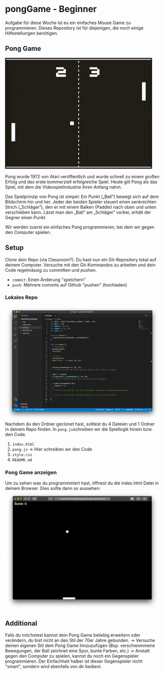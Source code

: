 # pongGame - Beginner 
Aufgabe für diese Woche ist es ein einfaches Mouse Game zu programmieren. 
Dieses Repository ist für diejenigen, die noch einige Hilfestellungen benötigen. 

## Pong Game
![](/img/pong.jpg)

Pong wurde 1972 von Atari veröffentlich und wurde schnell zu einem großen Erfolg und das erste kommerziell erfolgreiche Spiel. Heute gilt Pong als das Spiel, mit dem die Videospielindustrie ihren Anfang nahm.

Das Spielprinzip von Pong ist simpel: Ein Punkt („Ball“) bewegt sich auf dem Bildschirm hin und her. Jeder der beiden Spieler steuert einen senkrechten Strich („Schläger“), den er mit einem Balken (Paddle) nach oben und unten verschieben kann. Lässt man den „Ball“ am „Schläger“ vorbei, erhält der Gegner einen Punkt.

Wir werden zuerst ein einfaches Pong programmieren, bei dem wir gegen den Computer spielen. 

## Setup 
Clone dein Repo (via Classroom?). Du hast nun ein Git-Repository lokal auf deinem Computer. Versuche mit den Git-Kommandos zu arbeiten und dein Code regelmässig zu committen und pushen. 
- `commit`: Einen Änderung "speichern"
- `push`: Mehrere commits auf Github "pushen" (hochladen) 

### Lokales Repo
![](/img/code.png)
Nachdem du den Ordner geclonet hast, solltest du 4 Dateien und 1 Ordner in deinem Repo finden. In `pong.js`schreiben wir die Spiellogik hinein bzw. den Code.
1. `index.html` 
2. `pong.js` -> Hier schreiben wir den Code
3. `style.css` 
4. `README.md`

### Pong Game anzeigen 
Um zu sehen was du programmmiert hast, öffnest du die index.html Datei in deinem Browser. 
Dies sollte dann so aussehen: 
![](/img/index.jpg)

## Additional
Falls du möchstest kannst dein Pong Game beliebig erweitern oder verändern, du bist nicht an den Stil der 70er Jahre gebunden.
-> Versuche deinen eigenen Stil dem Pong Game hinzuzufügen (Bsp. verschwommene Bewegungen, der Ball zeichnet eine Spur, bunte Farben, etc.)
-> Anstatt gegen den Computer zu spielen, kannst du noch ein Gegenspieler programmieren. Der Einfachheit halber ist dieser Gegenspieler nicht "smart", sondern wird ebenfalls von dir bedient. 







